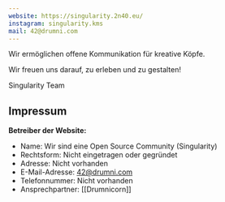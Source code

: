 ```yaml
---
website: https://singularity.2n40.eu/
instagram: singularity.kms
mail: 42@drumni.com
---
```

Wir ermöglichen offene Kommunikation für kreative Köpfe.

Wir freuen uns darauf, zu erleben und zu gestalten!

Singularity Team

## Impressum

**Betreiber der Website:**

- Name: Wir sind eine Open Source Community (Singularity)
- Rechtsform: Nicht eingetragen oder gegründet
- Adresse: Nicht vorhanden
- E-Mail-Adresse: 42@drumni.com
- Telefonnummer: Nicht vorhanden
- Ansprechpartner: [[Drumnicorn]]

